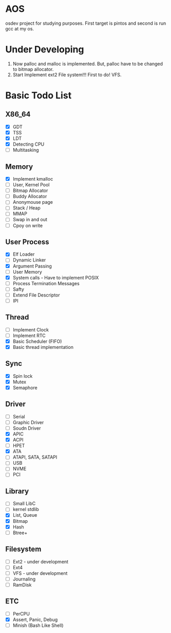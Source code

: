 # AOS
osdev project for studying purposes. First target is pintos and second is run gcc at my os.

# Under Developing
1. Now palloc and malloc is implemented. But, palloc have to be changed to bitmap allocator.
2. Start Implement ext2 File system!!! First to do! VFS.

# Basic Todo List
## X86_64
- [x] GDT
- [x] TSS
- [x] LDT
- [x] Detecting CPU
- [ ] Multitasking
## Memory
- [x] Implement kmalloc
- [ ] User, Kernel Pool
- [ ] Bitmap Allocator
- [ ] Buddy Allocator
- [ ] Anonymouse page
- [ ] Stack / Heap
- [ ] MMAP
- [ ] Swap in and out
- [ ] Cpoy on write
## User Process
- [x] Elf Loader
- [ ] Dynamic Linker
- [x] Argument Passing
- [ ] User Memory
- [x] System calls - Have to implement POSIX
- [ ] Process Termination Messages
- [ ] Safty
- [ ] Extend File Descriptor
- [ ] IPI
## Thread
- [ ] Implement Clock
- [ ] Implement RTC
- [x] Basic Scheduler (FIFO)
- [x] Basic thread implementation
## Sync
- [x] Spin lock
- [x] Mutex
- [x] Semaphore
## Driver
- [ ] Serial
- [ ] Graphic Driver
- [ ] Soudn Driver
- [x] APIC
- [x] ACPI
- [ ] HPET
- [x] ATA
- [ ] ATAPI, SATA, SATAPI
- [ ] USB
- [ ] NVME
- [ ] PCI
## Library
- [ ] Small LibC
- [ ] kernel stdlib
- [x] List, Queue
- [x] Bitmap
- [x] Hash
- [ ] Btree+
## Filesystem
- [ ] Ext2 - under development
- [ ] Ext4
- [ ] VFS - under development
- [ ] Journaling
- [ ] RamDisk
## ETC
- [ ] PerCPU
- [x] Assert, Panic, Debug
- [ ] Minish (Bash Like Shell)
